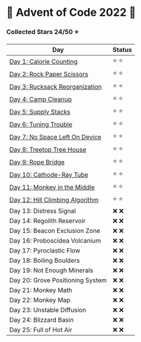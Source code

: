 # 🎄 Advent of Code 2022 🎄

### Collected Stars 24/50 ⭐

| Day                                       | Status |
|-------------------------------------------|--------|
| [Day 1: Calorie Counting](day_01)          | ⭐ ⭐    |
| [Day 2: Rock Paper Scissors](day_02)       | ⭐ ⭐    |
| [Day 3: Rucksack Reorganization](day_03)   | ⭐ ⭐    |
| [Day 4: Camp Cleanup](day_04)              | ⭐ ⭐    |
| [Day 5: Supply Stacks](day_05)             | ⭐ ⭐    |
| [Day 6: Tuning Trouble](day_06)            | ⭐ ⭐    |
| [Day 7: No Space Left On Device](day_07)   | ⭐ ⭐    |
| [Day 8: Treetop Tree House](day_08)        | ⭐ ⭐    |
| [Day 9: Rope Bridge](day_09)               | ⭐ ⭐    |
| [Day 10: Cathode-Ray Tube](day_10)        | ⭐ ⭐    |
| [Day 11: Monkey in the Middle](day_11)    | ⭐ ⭐    |
| [Day 12: Hill Climbing Algorithm](day_12) | ⭐ ⭐    |
| Day 13: Distress Signal                   | ❌ ❌    |
| Day 14: Regolith Reservoir                | ❌ ❌    |
| Day 15: Beacon Exclusion Zone             | ❌ ❌    |
| Day 16: Proboscidea Volcanium             | ❌ ❌    |
| Day 17: Pyroclastic Flow                  | ❌ ❌    |
| Day 18: Boiling Boulders                  | ❌ ❌    |
| Day 19: Not Enough Minerals               | ❌ ❌    |
| Day 20: Grove Positioning System          | ❌ ❌    |
| Day 21: Monkey Math                       | ❌ ❌    |
| Day 22: Monkey Map                        | ❌ ❌    |
| Day 23: Unstable Diffusion                | ❌ ❌    |
| Day 24: Blizzard Basin                    | ❌ ❌    |
| Day 25: Full of Hot Air                   | ❌ ❌    |
